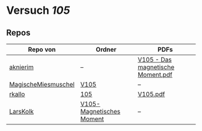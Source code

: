# Versuch *105*

## Repos

|                     Repo von                     |                                                     Ordner                                                      |                                                                PDFs                                                                |
|--------------------------------------------------|-----------------------------------------------------------------------------------------------------------------|------------------------------------------------------------------------------------------------------------------------------------|
|[aknierim](../repo/aknierim)                      |–                                                                                                                |[V105 - Das magnetische Moment.pdf](https://github.com/aknierim/AP/blob/master/Protokolle/V105%20-%20Das%20magnetische%20Moment.pdf)|
|[MagischeMiesmuschel](../repo/MagischeMiesmuschel)|[V105](https://github.com/MagischeMiesmuschel/AnfaengerPraktikum/tree/master/V105)                               |–                                                                                                                                   |
|[rkallo](../repo/rkallo)                          |[105](https://github.com/rkallo/APWS1718/tree/master/105)                                                        |[V105.pdf](https://github.com/rkallo/APWS1718/blob/master/105/V105.pdf)                                                             |
|[LarsKolk](../repo/LarsKolk)                      |[V105-Magnetisches Moment](https://github.com/LarsKolk/Anfaengerpraktikum/tree/master/V105-Magnetisches%20Moment)|–                                                                                                                                   |
